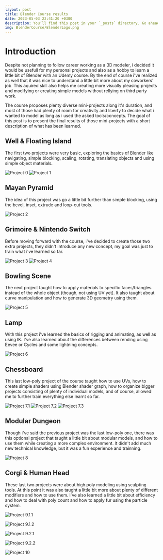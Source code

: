 ```yaml
---
layout: post
title: Blender Course results
date: 2023-05-03 22:41:20 +0300
description: You’ll find this post in your `_posts` directory. Go ahead and edit it and re-build the site to see your changes. # Add post description (optional)
img: BlenderCourse/BlenderLogo.png
---
```


# Introduction
Despite not planning to follow career working as a 3D modeler, i decided it would be usefull for my personal projects and also as a hobby to learn a little bit of Blender with an Udemy course. By the end of course i've realized as well that it was nice to understand a little bit more about my coworkers' job. This aquired skill also helps me creating more visually pleasing projects and modifying or creating simple models without rellying on third party work.  

The course proposes plenty diverse mini-projects along it's duration, and most of those had plenty of room for creativity and liberty to decide what i wanted to model as long as i used the asked tools/concepts. The goal of this post is to present the final results of those mini-projects with a short description of what has been learned.

## Well & Floating Island
The first two projects were very basic, exploring the basics of Blender like navigating, simple blocking, scaling, rotating, translating objects and using simple object materials.

![Project 0]({{site.baseurl}}/assets/img/BlenderCourse/Well.png)
![Project 1]({{site.baseurl}}/assets/img/BlenderCourse/FloatingIsland.png)

## Mayan Pyramid
The idea of this project was go a little bit further than simple blocking, using the bevel, inset, extrude and loop-cut tools.

![Project 2]({{site.baseurl}}/assets/img/BlenderCourse/MayaPyramid.png)

## Grimoire & Nintendo Switch
Before moving forward with the course, i've decided to create those two extra projects, they didn't introduce any new concept, my goal was just to train what i've learned so far.

![Project 3]({{site.baseurl}}/assets/img/BlenderCourse/OmniscienceGrimoire.png)
![Project 4]({{site.baseurl}}/assets/img/BlenderCourse/NintendoSwitch.png)

## Bowling Scene
The next project taught how to apply materials to specific faces/triangles instead of the whole object (though, not using UV yet). It also taught about curve manipulation and how to generate 3D geometry using them.

![Project 5]({{site.baseurl}}/assets/img/BlenderCourse/BowlingScene.png)

## Lamp
With this project i've learned the basics of rigging and animating, as well as using IK. I've also learned about the differences between rending using Eevee or Cycles and some lightning concepts.

![Project 6]({{site.baseurl}}/assets/img/BlenderCourse/Lamp.gif)

## Chessboard
This last low-poly project of the course taught how to use UVs, how to create simple shaders using Blender shader graph, how to organize bigger projects consisting of plenty of individual models, and of course, allowed me to further train everything else learnt so far.

![Project 7.1]({{site.baseurl}}/assets/img/BlenderCourse/BlackChessboardPieces.png)
![Project 7.2]({{site.baseurl}}/assets/img/BlenderCourse/WhiteChessboardPieces.png)
![Project 7.3]({{site.baseurl}}/assets/img/BlenderCourse/Chessboard.png)

## Modular Dungeon
Though i've said the previous project was the last low-poly one, there was this optional project that taught a little bit about modular models, and how to use them while creating a more complex environment. It didn't add much new technical knowledge, but it was a fun experience and trainning.

![Project 8]({{site.baseurl}}/assets/img/BlenderCourse/ModularDungeon.png)

## Corgi & Human Head
These last two projects were about high poly modeling using sculpting tools. At this point it was also taught a little bit more about plenty of different modifiers and how to use them. I've also learned a little bit about efficiency and how to deal with poly count and how to apply fur using the particle system.

![Project 9.1.1]({{site.baseurl}}/assets/img/BlenderCourse/Corgi1.png)

![Project 9.1.2]({{site.baseurl}}/assets/img/BlenderCourse/Corgi2.png)

![Project 9.2.1]({{site.baseurl}}/assets/img/BlenderCourse/CorgiFurless.png)

![Project 9.2.2]({{site.baseurl}}/assets/img/BlenderCourse/CorgiFurless2.png)

![Project 10]({{site.baseurl}}/assets/img/BlenderCourse/HumanHead.png)